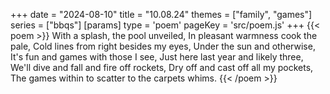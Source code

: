 +++
date = "2024-08-10"
title = "10.08.24"
themes = ["family", "games"]
series = ["bbqs"]
[params]
  type = 'poem'
  pageKey = 'src/poem.js'
+++
{{< poem >}}
With a splash, the pool unveiled,
In pleasant warmness cook the pale,
Cold lines from right besides my eyes,
Under the sun and otherwise,
It's fun and games with those I see,
Just here last year and likely three,
We'll dive and fall and fire off rockets,
Dry off and cast off all my pockets,
The games within to scatter to the carpets whims.
{{< /poem >}}